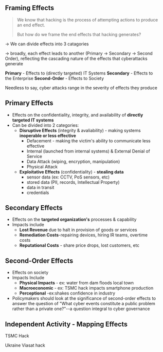 ## Framing Effects
> We know that hacking is the process of attempting actions to produce an end effect. 
> 
> But how do we frame the end effects that hacking generates?

-> We can divide effects into 3 catagories

->  broadly, each effect leads to another (Primary -> Secondary -> Second Order), reflecting the cascading nature of the effects that cyberattacks generate

**Primary** - Effects to (directly targeted) IT Systems
**Secondary** - Effects to the Enterprise
**Second-Order** - Effects to Society

Needless to say, cyber attacks range in the severity of effects they produce
## Primary Effects
- Effects on the confidentiality, integrity, and availability of **directly targeted IT systems**
- Can be divided into 2 categories:
	- **Disruptive Effects** (integrity & avaliability) - making systems **inoperable or less effective**
		- Defacement - making the victim's ability to communicate less effective
		- Internal (launched from internal systems) & External Denial of Service
		- Data Attack (wiping, encryption, manipulation)
		- Physical Attack
	- **Exploitative Effects** (confidentiality) - **stealing data**
		- sensor data (ex: CCTV, PoS sensors, etc)
		- stored data (PII, records, Intellectual Property)
		- data in transit
		- credentials
## Secondary Effects
- Effects on the **targeted organization's** processes & capability
-  Impacts include
	- **Lost Revenue** due to halt in provision of goods or services
	- **Remediation Costs**-repairing devices, hiring IR teams, overtime costs
	- **Reputational Costs** - share price drops, lost customers, etc

## Second-Order Effects
- Effects on society
- Impacts Include
	- **Physical Impacts** - ex: water from dam floods local town
	- **Macroeconomic** - ex: TSMC hack impacts smartphone production
	- **Perceptional** -ex:shakes confidence in industry
- Policymakers should look at the significance of second-order effects to answer the question of "What cyber events constitute a public problem rather than a private one?"--a question integral to cyber governance
## Independent Activity - Mapping Effects
TSMC Hack

Ukraine Viasat hack
